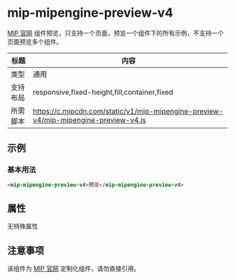 # mip-mipengine-preview-v4

[MIP 官网](https://www.mipengine.org/) 组件预览，只支持一个页面，预览一个组件下的所有示例，不支持一个页面预览多个组件。

标题|内容
----|----
类型|通用
支持布局|responsive,fixed-height,fill,container,fixed
所需脚本|https://c.mipcdn.com/static/v1/mip-mipengine-preview-v4/mip-mipengine-preview-v4.js

## 示例

### 基本用法
```html
<mip-mipengine-preview-v4>预览</mip-mipengine-preview-v4>
```

## 属性

无特殊属性

## 注意事项

该组件为 [MIP 官网](https://www.mipengine.org/) 定制化组件，请勿直接引用。